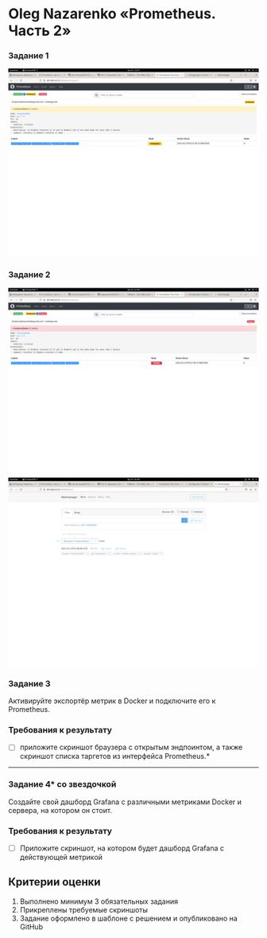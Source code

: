 # Oleg Nazarenko «Prometheus. Часть 2»


### Задание 1
![Monitoring](https://github.com/olegnazarenko92/SYS-17-Nazarenko-Zabbix2/blob/3e957bfc5863b525fd51338a67f4bcf974dfd09c/Screenshot%20from%202023-04-23%2013-57-44.png)

### Задание 2
![Monitoring](https://github.com/olegnazarenko92/SYS-17-Nazarenko-Zabbix2/blob/fad9214433150246587730ff3fa4ff68ce6cbec1/Screenshot%20from%202023-04-23%2013-59-48.png)
![Monitoring](https://github.com/olegnazarenko92/SYS-17-Nazarenko-Zabbix2/blob/ae25acce63c9be87d2397828d80ae271f1074d46/Screenshot%20from%202023-04-23%2022-38-31.png)

### Задание 3

Активируйте экспортёр метрик в Docker и подключите его к Prometheus.

### Требования к результату
- [ ] приложите скриншот браузера с открытым эндпоинтом, а также скриншот списка таргетов из интерфейса Prometheus.*

---

### Задание 4* со звездочкой 

Создайте свой дашборд Grafana с различными метриками Docker и сервера, на котором он стоит.

### Требования к результату
- [ ] Приложите скриншот, на котором будет дашборд Grafana с действующей метрикой

## Критерии оценки
1. Выполнено минимум 3 обязательных задания
2. Прикреплены требуемые скриншоты
3. Задание оформлено в шаблоне с решением и опубликовано на GitHub
